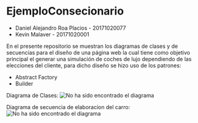 # EjemploConsecionario

+ Daniel Alejandro Roa Placios - 20171020077
+ Kevin Malaver - 20171020001

En el presente repositorio se muestran los diagramas de clases y de secuencias para el diseño de una página web la cual tiene como objetivo principal el generar una simulación de coches de lujo dependiendo de las elecciones del cliente, para dicho diseño se hizo uso de los patrones:

+ Abstract Factory
+ Builder

Diagrama de Clases:
![No ha sido encontrado el diagrama](https://github.com/DanielRoa20171020077/EsquemaConsecionario/blob/master/Carrasos.png)<br>

Diagrama de secuencia de elaboracion del carro:
![No ha sido encontrado el diagrama](https://github.com/DanielRoa20171020077/EsquemaConsecionario/blob/master/Diagrama%20de%20Secuencia.png)<br>
